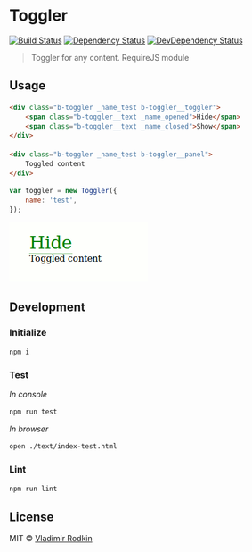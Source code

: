# Toggler

[![Build Status][travis-image]][travis-url]
[![Dependency Status][depstat-image]][depstat-url]
[![DevDependency Status][depstat-dev-image]][depstat-dev-url]

> Toggler for any content. RequireJS module

## Usage

```html
<div class="b-toggler _name_test b-toggler__toggler">
    <span class="b-toggler__text _name_opened">Hide</span>
    <span class="b-toggler__text _name_closed">Show</span>
</div>

<div class="b-toggler _name_test b-toggler__panel">
    Toggled content
</div>
```

```javascript
var toggler = new Toggler({
    name: 'test',
});
```

![](preview/example.gif)

## Development

### Initialize
```sh
npm i
```

### Test
*In console*
```sh
npm run test
```

*In browser*
```sh
open ./text/index-test.html
```

### Lint
```sh
npm run lint
```

## License
MIT © [Vladimir Rodkin](https://github.com/VovanR)

[travis-url]: https://travis-ci.org/VovanR/b-toggler
[travis-image]: http://img.shields.io/travis/VovanR/b-toggler.svg

[depstat-url]: https://david-dm.org/VovanR/b-toggler
[depstat-image]: https://david-dm.org/VovanR/b-toggler.svg

[depstat-dev-url]: https://david-dm.org/VovanR/b-toggler
[depstat-dev-image]: https://david-dm.org/VovanR/b-toggler/dev-status.svg
